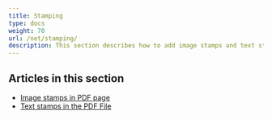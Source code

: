 ```yaml
---
title: Stamping
type: docs
weight: 70
url: /net/stamping/
description: This section describes how to add image stamps and text stamps to a PDF page.
---
```


## Articles in this section

- [Image stamps in PDF page](/pdf/net/image-stamps-in-pdf-page/)
- [Text stamps in the PDF File](/pdf/net/text-stamps-in-the-pdf-file/)


